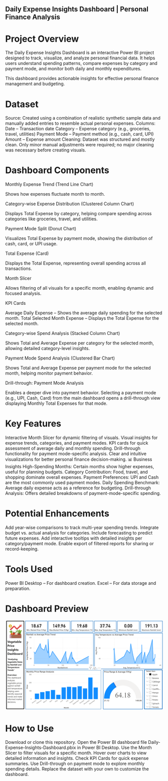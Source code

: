 ## Daily Expense Insights Dashboard | Personal Finance Analysis

# Project Overview
The Daily Expense Insights Dashboard is an interactive Power BI project designed to track, visualize, and analyze personal financial data. It helps users understand spending patterns, compare expenses by category and payment mode, and monitor both daily and monthly expenditures.

This dashboard provides actionable insights for effective personal finance management and budgeting.

# Dataset
Source: Created using a combination of realistic synthetic sample data and manually added entries to resemble actual personal expenses.
Columns:
Date – Transaction date
Category – Expense category (e.g., groceries, travel, utilities)
Payment Mode – Payment method (e.g., cash, card, UPI)
Amount – Expense amount
Cleaning: Dataset was structured and mostly clean. Only minor manual adjustments were required; no major cleaning was necessary before creating visuals.

# Dashboard Components
Monthly Expense Trend (Trend Line Chart)

Shows how expenses fluctuate month to month.

Category-wise Expense Distribution (Clustered Column Chart)

Displays Total Expense by category, helping compare spending across categories like groceries, travel, and utilities.

Payment Mode Split (Donut Chart)

Visualizes Total Expense by payment mode, showing the distribution of cash, card, or UPI usage.

Total Expense (Card)

Displays the Total Expense, representing overall spending across all transactions.

Month Slicer

Allows filtering of all visuals for a specific month, enabling dynamic and focused analysis.

KPI Cards

Average Daily Expense – Shows the average daily spending for the selected month.
Total Selected Month Expense – Displays the Total Expense for the selected month.

Category-wise Spend Analysis (Stacked Column Chart)

Shows Total and Average Expense per category for the selected month, allowing detailed category-level insights.

Payment Mode Spend Analysis (Clustered Bar Chart)

Shows Total and Average Expense per payment mode for the selected month, helping monitor payment behavior.

Drill-through: Payment Mode Analysis

Enables a deeper dive into payment behavior.
Selecting a payment mode (e.g., UPI, Cash, Card) from the main dashboard opens a drill-through view displaying Monthly Total Expenses for that mode.

# Key Features
Interactive Month Slicer for dynamic filtering of visuals.
Visual insights for expense trends, categories, and payment modes.
KPI cards for quick assessment of average daily and monthly spending.
Drill-through functionality for payment mode-specific analysis.
Clear and intuitive visualizations for better personal finance decision-making.
📊 Business Insights
High-Spending Months: Certain months show higher expenses, useful for planning budgets.
Category Contribution: Food, travel, and shopping dominate overall expenses.
Payment Preferences: UPI and Cash are the most commonly used payment modes.
Daily Spending Benchmark: Average daily expense acts as a reference for budgeting.
Drill-through Analysis: Offers detailed breakdowns of payment-mode-specific spending.

# Potential Enhancements
Add year-wise comparisons to track multi-year spending trends.
Integrate budget vs. actual analysis for categories.
Include forecasting to predict future expenses.
Add interactive tooltips with detailed insights per category/payment mode.
Enable export of filtered reports for sharing or record-keeping.

# Tools Used
Power BI Desktop – For dashboard creation.
Excel – For data storage and preparation.

# Dashboard Preview
![Daily Expense Insights Dashboard](https://github.com/saurabhgobare/Vegetable_Price_Insights_Dashboard/blob/main/Dashboard/Vegetable%20Price%20Insights%20Dashboard.png)

# How to Use
Download or clone this repository.
Open the Power BI dashboard file Daily-Expense-Insights-Dashboard.pbix in Power BI Desktop.
Use the Month Slicer to filter visuals for a specific month.
Hover over charts to view detailed information and insights.
Check KPI Cards for quick expense summaries.
Use Drill-through on payment mode to explore monthly spending details.
Replace the dataset with your own to customize the dashboard.





